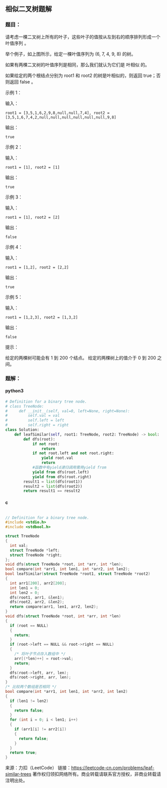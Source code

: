 ## 相似二叉树题解

### 题目：

请考虑一棵二叉树上所有的叶子，这些叶子的值按从左到右的顺序排列形成一个 叶值序列 。



举个例子，如上图所示，给定一棵叶值序列为 (6, 7, 4, 9, 8) 的树。

如果有两棵二叉树的叶值序列是相同，那么我们就认为它们是 叶相似 的。

如果给定的两个根结点分别为 root1 和 root2 的树是叶相似的，则返回 true；否则返回 false 。

 

示例 1：



输入：

```
root1 = [3,5,1,6,2,9,8,null,null,7,4], root2 = [3,5,1,6,7,4,2,null,null,null,null,null,null,9,8]
```

输出：

```
true
```

示例 2：

输入：

```
root1 = [1], root2 = [1]
```

输出：

```
true
```

示例 3：

输入：

```
root1 = [1], root2 = [2]
```

输出：

```
false
```

示例 4：

输入：

```
root1 = [1,2], root2 = [2,2]
```

输出：

```
true
```

示例 5：

输入：

```
root1 = [1,2,3], root2 = [1,3,2]
```

输出：

```
false
```


提示：

给定的两棵树可能会有 1 到 200 个结点。
给定的两棵树上的值介于 0 到 200 之间。

### 题解：

#### python3

```python
# Definition for a binary tree node.
# class TreeNode:
#     def __init__(self, val=0, left=None, right=None):
#         self.val = val
#         self.left = left
#         self.right = right
class Solution:
    def leafSimilar(self, root1: TreeNode, root2: TreeNode) -> bool:
        def dfs(root):
            if not root:
                return
            if not root.left and not root.right:
                yield root.val
                return
            #函数中有yield递归调用需用yield from
            yield from dfs(root.left)
            yield from dfs(root.right)
        result1 = list(dfs(root1))
        result2 = list(dfs(root2))
        return result1 == result2
```

#### c

```c

// Definition for a binary tree node.
#include <stdio.h>
#include <stdbool.h>

struct TreeNode
{
  int val;
  struct TreeNode *left;
  struct TreeNode *right;
};
void dfs(struct TreeNode *root, int *arr, int *len);
bool compare(int *arr1, int len1, int *arr2, int len2);
bool leafSimilar(struct TreeNode *root1, struct TreeNode *root2)
{
  int arr1[200], arr2[200];
  int len1 = 0;
  int len2 = 0;
  dfs(root1, arr1, &len1);
  dfs(root2, arr2, &len2);
  return compare(arr1, len1, arr2, len2);
}
void dfs(struct TreeNode *root, int *arr, int *len)
{
  if (root == NULL)
  {
    return;
  }
  if (root->left == NULL && root->right == NULL)
  {
    /* 将叶子节点存入数组中 */
    arr[(*len)++] = root->val;
    return;
  }
  dfs(root->left, arr, len);
  dfs(root->right, arr, len);
}
/* 比较两个数组是否相同 */
bool compare(int *arr1, int len1, int *arr2, int len2)
{
  if (len1 != len2)
  {
    return false;
  }
  for (int i = 0; i < len1; i++)
  {
    if (arr1[i] != arr2[i])
    {
      return false;
    }
  }
  return true;
}
```





来源：力扣（LeetCode）
链接：https://leetcode-cn.com/problems/leaf-similar-trees
著作权归领扣网络所有。商业转载请联系官方授权，非商业转载请注明出处。